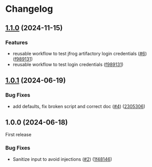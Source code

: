 # Changelog

## [1.1.0](https://github.com/entur/gha-artifactory/compare/v1.0.1...v1.1.0) (2024-11-15)


### Features

* reusable workflow to test jfrog artifactory login credentials ([#6](https://github.com/entur/gha-artifactory/issues/6)) ([f989131](https://github.com/entur/gha-artifactory/commit/f9891313d7cff6031ac21b3aa5c2b933f16238cf))
* reusable workflow to test login credentials ([f989131](https://github.com/entur/gha-artifactory/commit/f9891313d7cff6031ac21b3aa5c2b933f16238cf))

## [1.0.1](https://github.com/entur/gha-artifactory/compare/v1.0.0...v1.0.1) (2024-06-19)


### Bug Fixes

* add defaults, fix broken script and correct doc ([#4](https://github.com/entur/gha-artifactory/issues/4)) ([2305306](https://github.com/entur/gha-artifactory/commit/2305306229745d0175587cc57c385d2731a72aab))

## 1.0.0 (2024-06-18)

First release

### Bug Fixes

* Sanitize input to avoid injections ([#2](https://github.com/entur/gha-artifactory/issues/2)) ([1f48146](https://github.com/entur/gha-artifactory/commit/1f481466979a49e0b4fb59c43811c01284419b64))

